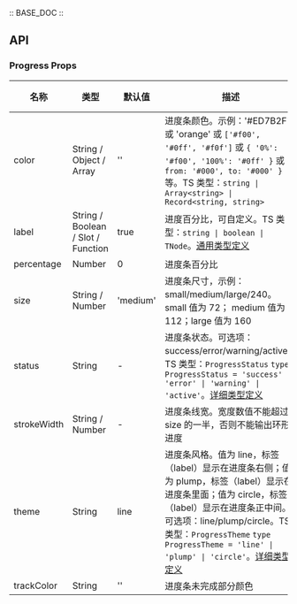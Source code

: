 :: BASE_DOC ::

## API

### Progress Props

名称 | 类型 | 默认值 | 描述 | 必传
-- | -- | -- | -- | --
color | String / Object / Array | '' | 进度条颜色。示例：'#ED7B2F' 或 'orange' 或 `['#f00', '#0ff', '#f0f']` 或 `{ '0%': '#f00', '100%': '#0ff' }` 或  `{ from: '#000', to: '#000' }` 等。TS 类型：`string \| Array<string> \| Record<string, string>` | N
label | String / Boolean / Slot / Function | true | 进度百分比，可自定义。TS 类型：`string \| boolean \| TNode`。[通用类型定义](https://github.com/Tencent/tdesign-vue-next/blob/develop/src/common.ts) | N
percentage | Number | 0 | 进度条百分比 | N
size | String / Number | 'medium' | 进度条尺寸，示例：small/medium/large/240。small 值为 72； medium 值为 112；large 值为 160 | N
status | String | - | 进度条状态。可选项：success/error/warning/active。TS 类型：`ProgressStatus` `type ProgressStatus = 'success' \| 'error' \| 'warning' \| 'active'`。[详细类型定义](https://github.com/Tencent/tdesign-vue-next/tree/develop/src/progress/type.ts) | N
strokeWidth | String / Number | - | 进度条线宽。宽度数值不能超过 size 的一半，否则不能输出环形进度 | N
theme | String | line | 进度条风格。值为 line，标签（label）显示在进度条右侧；值为 plump，标签（label）显示在进度条里面；值为 circle，标签（label）显示在进度条正中间。可选项：line/plump/circle。TS 类型：`ProgressTheme` `type ProgressTheme = 'line' \| 'plump' \| 'circle'`。[详细类型定义](https://github.com/Tencent/tdesign-vue-next/tree/develop/src/progress/type.ts) | N
trackColor | String | '' | 进度条未完成部分颜色 | N
